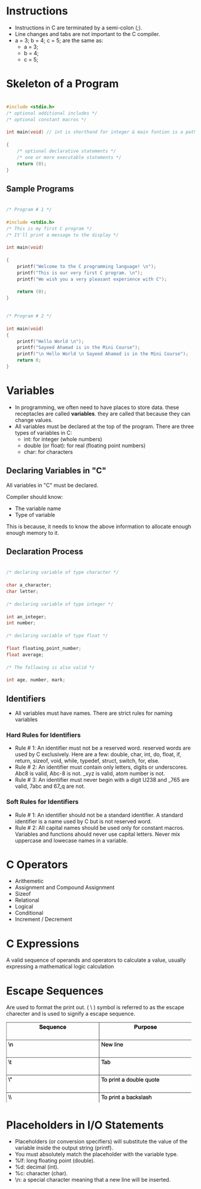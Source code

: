 

#   Instructions

*   Instructions in C are terminated by a semi-colon (;).
*   Line changes and tabs are not important to the C compiler.
*   a = 3; b = 4; c = 5; are the same as:
    -   a = 3;
    -   b = 4;
    -   c = 5;

#   Skeleton of a Program

```C

#include <stdio.h>
/* optional additional includes */
/* optional constant macros */

int main(void) // int is shorthand for integer & main funtion is a pathway connection to the system & void is a data type used to define none data type.

{
    /* optional declarative statements */
    /* one or more executable statements */
    return (0);
}

```

##  Sample Programs

```C

/* Program # 1 */

#include <stdio.h>
/* This is my first C program */
/* It'll print a message to the display */

int main(void)

{
    printf("Welcome to the C programming language! \n");
    printf("This is our very first C program. \n");
    printf("We wish you a very pleasant experience with C");

    return (0);
}

```

```C

/* Program # 2 */

int main(void)
{
    printf("Hello World \n");
    printf("Sayeed Ahamad is in the Mini Course");
    printf("\n Hello World \n Sayeed Ahamad is in the Mini Course");    /* This command renders the same as the commands on the two lines above */
    return 0;
}

```

#   Variables

*   In programming, we often need to have places to store data. these receptacles are called **variables**. they are called that because they can change values.
*   All variables must be declared at the top of the program. There are three types of variables in C:
    -   int:    for integer (whole numbers)
    -   double (or float):  for real (floating point numbers)
    -   char:   for characters

##  Declaring Variables in "C"

All variables in "C" must be declared.

Compiler should know:

*   The variable name
*   Type of variable

This is because, it needs to know the above information to allocate enough enough memory to it.

##  Declaration Process

```C

/* declaring variable of type character */

char a_character;
char letter;

/* declaring variable of type integer */

int an_integer;
int number;

/* declaring variable of type float */

float floating_point_number;
float average;

/* The following is also valid */

int age, number, mark;

```

##  Identifiers

*   All variables must have names. There are strict rules for naming variables


### Hard Rules for Identifiers

*   Rule # 1:   An identifier must not be a reserved word. reserved words are used by C exclusively. Here are a few: double, char, int, do, float, if, return, sizeof, void, while, typedef, struct, switch, for, else.
*   Rule # 2:   An identifier must contain only letters, digits or underscores. Abc8 is valid, Abc-8 is not. _xyz is valid, atom number is not.
*   Rule # 3:   An identifier must never begin with a digit U238 and _765 are valid, 7abc and 67_q are not.

### Soft Rules for Identifiers

*   Rule # 1:   An identifier should not be a standard identifier. A standard identifier is a name used by C but is not reserved word.
*   Rule # 2:   All capital names should be used only for constant macros. Variables and functions ahould never use capital letters. Never mix uppercase and lowecase names in a variable.

#   C Operators

*   Arithemetic
*   Assignment and Compound Assignment
*   Sizeof
*   Relational
*   Logical
*   Conditional
*   Increment / Decrement

#   C Expressions

A valid sequence of operands and operators to calculate a value, usually expressing a mathematical logic calculation

#   Escape Sequences

Are used to format the print out. ( \\ ) symbol is referred to as the escape charecter and is used to signify a escape sequence.

![Escape Sequence Table](./Images/Escape%20Seq.jpg)

#   Placeholders in I/O Statements

*   Placeholders (or conversion specifiers) will substitute the value of the variable inside the output string (printf).
*   You must absolutely match the placeholder with the variable type.
*   %lf:    long floating point (double).
*   %d: decimal (int).
*   %c: character (char).
*   \n: a special character meaning that a new line will be inserted.


